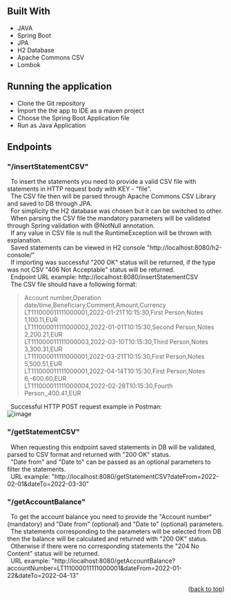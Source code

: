 ## Built With
  
* JAVA
* Spring Boot
* JPA
* H2 Database
* Apache Commons CSV
* Lombok
  
## Running the application
- Clone the Git repository
- Import the the app to IDE as a maven project
- Choose the Spring Boot Application file
- Run as Java Application
  
## Endpoints
  
### "/insertStatementCSV"  
&nbsp;&nbsp;To insert the statements you need to provide a valid CSV file with statements in HTTP request body with KEY - "file".  
&nbsp;&nbsp;The CSV file then will be parsed through Apache Commons CSV Library and saved to DB through JPA.  
&nbsp;&nbsp;For simplicity the H2 database was chosen but it can be switched to other.  
&nbsp;&nbsp;When parsing the CSV file the mandatory parameters will be validated through Spring validation with @NotNull annotation.  
&nbsp;&nbsp;If any value in CSV file is null the RuntimeException will be thrown with explanation.  
&nbsp;&nbsp;Saved statements can be viewed in H2 console "http://localhost:8080/h2-console/"  
&nbsp;&nbsp;If importing was successful "200 OK" status will be returned, if the type was not CSV "406 Not Acceptable" status will be returned.  
&nbsp;&nbsp;Endpoint URL example: http://localhost:8080/insertStatementCSV  
&nbsp;&nbsp;The CSV file should have a following format:  
>Account number,Operation date/time,Beneficiary,Comment,Amount,Currency  
>LT111000011111000001,2022-01-21T10:15:30,First Person,Notes 1,100.11,EUR  
>LT111000011111000002,2022-01-01T10:15:30,Second Person,Notes 2,200.21,EUR  
>LT111000011111000003,2022-03-10T10:15:30,Third Person,Notes 3,300.31,EUR  
>LT111000011111000001,2022-03-21T10:15:30,First Person,Notes 5,500.51,EUR  
>LT111000011111000001,2022-04-14T10:15:30,First Person,Notes 6,-600.60,EUR  
>LT111000011111000004,2022-02-28T10:15:30,Fourth Person,,400.41,EUR  
  
&nbsp;&nbsp;Successful HTTP POST request example in Postman:  
![image](https://user-images.githubusercontent.com/97054828/216830688-143c9723-627c-4ce3-b97d-eb90955df79d.png)

### "/getStatementCSV"  
&nbsp;&nbsp;When requesting this endpoint saved statements in DB will be validated, parsed to CSV format and returned with "200 OK" status.  
&nbsp;&nbsp;"Date from" and "Date to" can be passed as an optional parameters to filter the statements.  
&nbsp;&nbsp;URL example: "http://localhost:8080/getStatementCSV?dateFrom=2022-02-01&dateTo=2022-03-30"  
  
### "/getAccountBalance"  
&nbsp;&nbsp;To get the account balance you need to provide the "Account number" (mandatory) and "Date from" (optional) and "Date to" (optional) parameters.  
&nbsp;&nbsp;The statements corresponding to the parameters will be selected from DB then the balance will be calculated and returned with "200 OK" status.  
&nbsp;&nbsp;Otherwise if there were no corresponding statements the "204 No Content" status will be returned.  
&nbsp;&nbsp;URL example: "http://localhost:8080/getAccountBalance?accountNumber=LT111000011111000001&dateFrom=2022-01-22&dateTo=2022-04-13"  
<p align="right">(<a href="#top">back to top</a>)</p>
